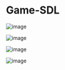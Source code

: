 # Game-SDL
 ![image](https://github.com/user-attachments/assets/2f732b9e-6638-4dde-9775-ae5f70093cf3)

![image](https://github.com/user-attachments/assets/2ce825b3-aae4-4a47-a0c9-3911fdd48e0a)

![image](https://github.com/user-attachments/assets/3a43dadb-064a-4f51-b20e-5e18d11f6dcd)

![image](https://github.com/user-attachments/assets/33715862-2e87-45d2-928c-5f15a89cfe6f)
